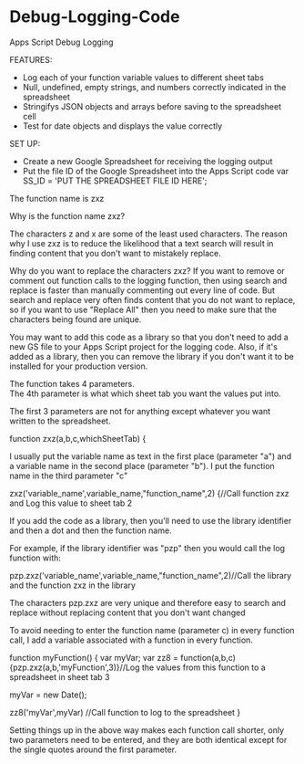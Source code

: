 # Debug-Logging-Code
Apps Script Debug Logging

FEATURES:
* Log each of your function variable values to different sheet tabs
* Null, undefined, empty strings, and numbers correctly indicated in the spreadsheet
* Stringifys JSON objects and arrays before saving to the spreadsheet cell
* Test for date objects and displays the value correctly

SET UP:
* Create a new Google Spreadsheet for receiving the logging output
* Put the file ID of the Google Spreadsheet into the Apps Script code
var SS_ID = 'PUT THE SPREADSHEET FILE ID HERE';

The function name is zxz

Why is the function name zxz?

The characters z and x are some of the least used characters.
The reason why I use zxz is to reduce the likelihood that a text search will result in finding content that you don't want to mistakely replace.

Why do you want to replace the characters zxz?  If you want to remove or comment out function calls to the logging function, then using search and replace is faster than manually commenting out every line of code.  But search and replace very often finds content that you do not want to replace, so if you want to use "Replace All" then you need to make sure that the characters being found are unique.

You may want to add this code as a library so that you don't need to add a new GS file to your Apps Script project for the logging code.  Also, if it's added as a library, then you can remove the library if you don't want it to be installed for your production version.

The function takes 4 parameters.  
The 4th parameter is what which sheet tab you want the values put into.

The first 3 parameters are not for anything except whatever you want written to the spreadsheet.

function zxz(a,b,c,whichSheetTab) {

I usually put the variable name as text in the first place (parameter "a") and a variable name in the second place (parameter "b").
I put the function name in the third parameter "c"

zxz('variable_name',variable_name,"function_name",2) {//Call function zxz and Log this value to sheet tab 2

If you add the code as a library, then you'll need to use the library identifier and then a dot and then the function name.

For example, if the library identifier was "pzp" then you would call the log function with:

pzp.zxz('variable_name',variable_name,"function_name",2)//Call the library and the function zxz in the library

The characters pzp.zxz are very unique and therefore easy to search and replace without replacing content that you don't want changed

To avoid needing to enter the function name (parameter c) in every function call, I add a variable associated with a function in every function.

function myFunction() {
  var myVar;
  var zz8 = function(a,b,c) {pzp.zxz(a,b,'myFunction',3)}//Log the values from this function to a spreadsheet in sheet tab 3
  
  myVar = new Date();
  
  zz8('myVar',myVar) //Call function to log to the spreadsheet
}

Setting things up in the above way makes each function call shorter, only two parameters need to be entered, and they are both identical except for the single quotes around the first parameter.

